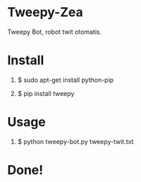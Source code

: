 Tweepy-Zea
==========

Tweepy Bot, robot twit otomatis.


# Install

1. $ sudo apt-get install python-pip

2. $ pip install tweepy



# Usage

1. $ python tweepy-bot.py tweepy-twit.txt


# Done!
